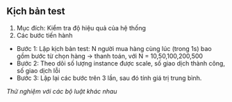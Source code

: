 ## Kịch bản test
1. Mục đích:
  Kiểm tra độ hiệu quả của hệ thống
2. Các bước tiến hành
  - Bước 1: Lập kịch bản test: N người mua hàng cùng lúc (trong 1s) bao gồm bước từ chọn hàng -> thanh toán, với N = 10,50,100,200,500
  - Bước 2: Theo dõi số lượng instance được scale, số giao dịch thành công, số giao dịch lỗi
  - Bước 3: Lập lại các bước trên 3 lần, sau đó tính giá trị trung bình.

*Thử nghiệm với các bộ luật khác nhau*
